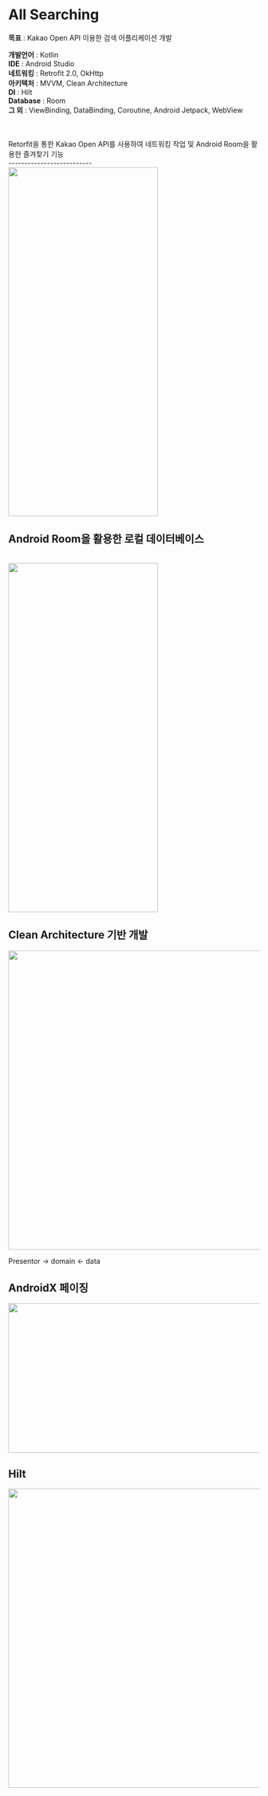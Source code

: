 # All Searching

**목표** : Kakao Open API 이용한 검색 어플리케이션 개발 


**개발언어** : Kotlin </br>
**IDE** : Android Studio </br>
**네트워킹** : Retrofit 2.0, OkHttp </br>
**아키텍처** : MVVM, Clean Architecture </br>
**DI** : Hilt </br>
**Database** : Room </br>
**그 외** : ViewBinding, DataBinding, Coroutine, Android Jetpack, WebView </br>

</br>


</br>
Retorfit을 통한 Kakao Open API를 사용하여 네트워킹 작업 및 Android Room을 활용한 즐겨찾기 기능</br>
--------------------------
</br>
<img src="https://user-images.githubusercontent.com/77264918/208038036-13b66668-7ddd-456e-99d3-6a1b830d4ce8.gif" width="300" height="700" />






Android Room을 활용한 로컬 데이터베이스 
--------------------------
</br>
<img src="https://user-images.githubusercontent.com/77264918/208038687-777e3772-cc66-408c-b87e-06a7959ebbc7.gif" width="300" height="700" />
</br>






Clean Architecture 기반 개발
--------------------------
<img src="https://user-images.githubusercontent.com/77264918/206121269-d2eff147-1af3-4cc2-bda4-5169f6f076f3.jpeg" width="600" height="600" />


Presentor -> domain <- data

AndroidX 페이징
--------------------------
<img src="https://user-images.githubusercontent.com/77264918/208039735-84ddb0af-8ec2-4dd1-ab58-4e817b983adb.png" width="1000" height="300" />



Hilt
--------------------------
<img src="https://user-images.githubusercontent.com/77264918/206464948-04f9fd8b-84bc-468b-9644-df6c53e3c5de.png" width="600" height="600" />

